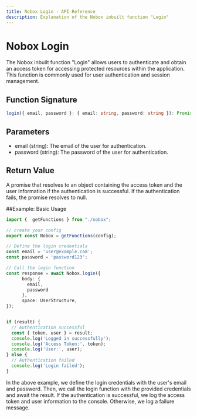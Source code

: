 ```yaml
---
title: Nobox Login - API Reference
description: Explanation of the Nobox inbuilt function "Login"
---
```


# Nobox Login

The Nobox inbuilt function "Login" allows users to authenticate and obtain an access token for accessing protected resources within the application. This function is commonly used for user authentication and session management.

## Function Signature

```ts
login({ email, password }: { email: string, password: string }): Promise<{ token: string, user: UserType } | null>
```

## Parameters
- email (string): The email of the user for authentication.
- password (string): The password of the user for authentication.


## Return Value
A promise that resolves to an object containing the access token and the user information if the authentication is successful. If the authentication fails, the promise resolves to null.

##Example: Basic Usage

```ts
import {  getFunctions } from "./nobox";

// create your config
export const Nobox = getFunctions(config);

// Define the login credentials
const email = 'user@example.com';
const password = 'password123';

// Call the login function
const response = await Nobox.login({
      body: {
        email,
        password
      },
      space: UserStructure,
});


if (result) {
  // Authentication successful
  const { token, user } = result;
  console.log('Logged in successfully');
  console.log('Access Token:', token);
  console.log('User:', user);
} else {
  // Authentication failed
  console.log('Login failed');
}
```

In the above example, we define the login credentials with the user's email and password. Then, we call the login function with the provided credentials and await the result. If the authentication is successful, we log the access token and user information to the console. Otherwise, we log a failure message.

